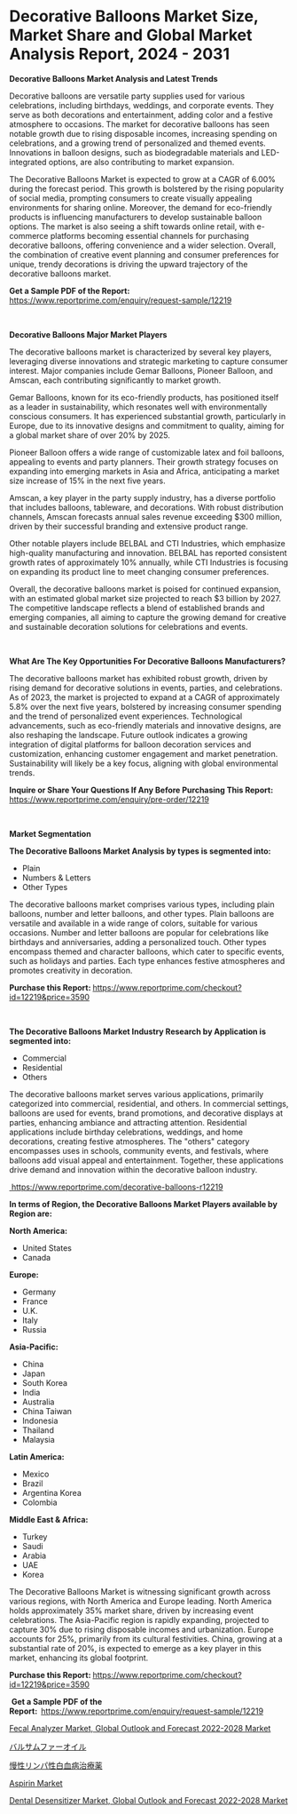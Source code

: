 <p><h1>Decorative Balloons Market Size, Market Share and Global Market Analysis Report, 2024 - 2031</h1></p><p><strong>Decorative Balloons Market Analysis and Latest Trends</strong></p>
<p><p>Decorative balloons are versatile party supplies used for various celebrations, including birthdays, weddings, and corporate events. They serve as both decorations and entertainment, adding color and a festive atmosphere to occasions. The market for decorative balloons has seen notable growth due to rising disposable incomes, increasing spending on celebrations, and a growing trend of personalized and themed events. Innovations in balloon designs, such as biodegradable materials and LED-integrated options, are also contributing to market expansion.</p><p>The Decorative Balloons Market is expected to grow at a CAGR of 6.00% during the forecast period. This growth is bolstered by the rising popularity of social media, prompting consumers to create visually appealing environments for sharing online. Moreover, the demand for eco-friendly products is influencing manufacturers to develop sustainable balloon options. The market is also seeing a shift towards online retail, with e-commerce platforms becoming essential channels for purchasing decorative balloons, offering convenience and a wider selection. Overall, the combination of creative event planning and consumer preferences for unique, trendy decorations is driving the upward trajectory of the decorative balloons market.</p></p>
<p><strong>Get a Sample PDF of the Report:&nbsp;</strong> <a href="https://www.reportprime.com/enquiry/request-sample/12219">https://www.reportprime.com/enquiry/request-sample/12219</a></p>
<p>&nbsp;</p>
<p><strong>Decorative Balloons Major Market Players</strong></p>
<p><p>The decorative balloons market is characterized by several key players, leveraging diverse innovations and strategic marketing to capture consumer interest. Major companies include Gemar Balloons, Pioneer Balloon, and Amscan, each contributing significantly to market growth.</p><p>Gemar Balloons, known for its eco-friendly products, has positioned itself as a leader in sustainability, which resonates well with environmentally conscious consumers. It has experienced substantial growth, particularly in Europe, due to its innovative designs and commitment to quality, aiming for a global market share of over 20% by 2025. </p><p>Pioneer Balloon offers a wide range of customizable latex and foil balloons, appealing to events and party planners. Their growth strategy focuses on expanding into emerging markets in Asia and Africa, anticipating a market size increase of 15% in the next five years.</p><p>Amscan, a key player in the party supply industry, has a diverse portfolio that includes balloons, tableware, and decorations. With robust distribution channels, Amscan forecasts annual sales revenue exceeding $300 million, driven by their successful branding and extensive product range.</p><p>Other notable players include BELBAL and CTI Industries, which emphasize high-quality manufacturing and innovation. BELBAL has reported consistent growth rates of approximately 10% annually, while CTI Industries is focusing on expanding its product line to meet changing consumer preferences.</p><p>Overall, the decorative balloons market is poised for continued expansion, with an estimated global market size projected to reach $3 billion by 2027. The competitive landscape reflects a blend of established brands and emerging companies, all aiming to capture the growing demand for creative and sustainable decoration solutions for celebrations and events.</p></p>
<p>&nbsp;</p>
<p><strong>What Are The Key Opportunities For Decorative Balloons Manufacturers?</strong></p>
<p><p>The decorative balloons market has exhibited robust growth, driven by rising demand for decorative solutions in events, parties, and celebrations. As of 2023, the market is projected to expand at a CAGR of approximately 5.8% over the next five years, bolstered by increasing consumer spending and the trend of personalized event experiences. Technological advancements, such as eco-friendly materials and innovative designs, are also reshaping the landscape. Future outlook indicates a growing integration of digital platforms for balloon decoration services and customization, enhancing customer engagement and market penetration. Sustainability will likely be a key focus, aligning with global environmental trends.</p></p>
<p><strong>Inquire or Share Your Questions If Any Before Purchasing This Report:</strong> <a href="https://www.reportprime.com/enquiry/pre-order/12219">https://www.reportprime.com/enquiry/pre-order/12219</a></p>
<p>&nbsp;</p>
<p><strong>Market Segmentation</strong></p>
<p><strong>The Decorative Balloons Market Analysis by types is segmented into:</strong></p>
<p><ul><li>Plain</li><li>Numbers & Letters</li><li>Other Types</li></ul></p>
<p><p>The decorative balloons market comprises various types, including plain balloons, number and letter balloons, and other types. Plain balloons are versatile and available in a wide range of colors, suitable for various occasions. Number and letter balloons are popular for celebrations like birthdays and anniversaries, adding a personalized touch. Other types encompass themed and character balloons, which cater to specific events, such as holidays and parties. Each type enhances festive atmospheres and promotes creativity in decoration.</p></p>
<p><strong>Purchase this Report:&nbsp;</strong><a href="https://www.reportprime.com/checkout?id=12219&price=3590">https://www.reportprime.com/checkout?id=12219&price=3590</a></p>
<p>&nbsp;</p>
<p><strong>The Decorative Balloons Market Industry Research by Application is segmented into:</strong></p>
<p><ul><li>Commercial</li><li>Residential</li><li>Others</li></ul></p>
<p><p>The decorative balloons market serves various applications, primarily categorized into commercial, residential, and others. In commercial settings, balloons are used for events, brand promotions, and decorative displays at parties, enhancing ambiance and attracting attention. Residential applications include birthday celebrations, weddings, and home decorations, creating festive atmospheres. The "others" category encompasses uses in schools, community events, and festivals, where balloons add visual appeal and entertainment. Together, these applications drive demand and innovation within the decorative balloon industry.</p></p>
<p><a href="https://www.reportprime.com/decorative-balloons-r12219">&nbsp;https://www.reportprime.com/decorative-balloons-r12219</a></p>
<p><strong>In terms of Region, the Decorative Balloons Market Players available by Region are:</strong></p>
<p>
    <p> <strong> North America: </strong>
        <ul>
            <li>United States</li>
            <li>Canada</li>
        </ul>
        </p> 
    <p> <strong> Europe: </strong>
        <ul>
            <li>Germany</li>
            <li>France</li>
            <li>U.K.</li>
            <li>Italy</li>
            <li>Russia</li>
        </ul>
        </p> 
    <p> <strong> Asia-Pacific: </strong>
        <ul>
            <li>China</li>
            <li>Japan</li>
            <li>South Korea</li>
            <li>India</li>
            <li>Australia</li>
            <li>China Taiwan</li>
            <li>Indonesia</li>
            <li>Thailand</li>
            <li>Malaysia</li>
        </ul>
        </p> 
    <p> <strong> Latin America: </strong>
        <ul>
            <li>Mexico</li>
            <li>Brazil</li>
            <li>Argentina Korea</li>
            <li>Colombia</li>
        </ul>
        </p> 
    <p> <strong> Middle East & Africa: </strong>
        <ul>
            <li>Turkey</li>
            <li>Saudi</li>
            <li>Arabia</li>
            <li>UAE</li>
            <li>Korea</li>
        </ul>
    </p>
    </p>
<p><p>The Decorative Balloons Market is witnessing significant growth across various regions, with North America and Europe leading. North America holds approximately 35% market share, driven by increasing event celebrations. The Asia-Pacific region is rapidly expanding, projected to capture 30% due to rising disposable incomes and urbanization. Europe accounts for 25%, primarily from its cultural festivities. China, growing at a substantial rate of 20%, is expected to emerge as a key player in this market, enhancing its global footprint.</p></p>
<p><strong>Purchase this Report: </strong><a href="https://www.reportprime.com/checkout?id=12219&price=3590">https://www.reportprime.com/checkout?id=12219&price=3590</a></p>
<p>&nbsp;<strong>Get a Sample PDF of the Report:&nbsp;&nbsp;</strong><a href="https://www.reportprime.com/enquiry/request-sample/12219">https://www.reportprime.com/enquiry/request-sample/12219</a></p>
<p><strong></strong></p>
<p><p><a href="https://www.linkedin.com/pulse/navigating-fecal-analyzer-market-global-outlook-forecast-541he?trackingId=a%2B%2BkkJDtS4CXkXiBM%2FsetQ%3D%3D">Fecal Analyzer Market, Global Outlook and Forecast 2022-2028 Market</a></p><p><a href="https://medium.com/@lillianamurazik2023/%E3%83%90%E3%83%AB%E3%82%B5%E3%83%A0%E3%83%95%E3%82%A1%E3%83%BC%E6%B2%B9%E5%B8%82%E5%A0%B4%E3%81%AE%E5%8B%95%E5%90%91%E3%81%A8%E6%88%90%E9%95%B7%E8%A6%81%E5%9B%A0%E3%82%92%E5%88%86%E6%9E%90%E3%81%97-2024%E5%B9%B4%E3%81%8B%E3%82%892031%E5%B9%B4%E3%81%BE%E3%81%A7%E3%81%AE%E4%BA%88%E6%B8%AC%E3%82%92%E8%A1%8C%E3%81%84%E3%81%BE%E3%81%97%E3%81%9F-4d91ce18ae71">バルサムファーオイル</a></p><p><a href="https://medium.com/@lillianamurazik2023/%E6%80%A5%E6%88%90%E9%95%B7%E3%81%99%E3%82%8B%E6%85%A2%E6%80%A7%E3%83%AA%E3%83%B3%E3%83%91%E7%90%83%E6%80%A7%E7%99%BD%E8%A1%80%E7%97%85%E8%96%AC%E5%B8%82%E5%A0%B4%E3%82%BB%E3%82%AF%E3%82%BF%E3%83%BC-2031%E5%B9%B4%E3%81%BE%E3%81%A7%E3%81%AE%E5%B8%82%E5%A0%B4%E5%88%86%E6%9E%90%E3%81%A8%E6%88%90%E9%95%B7%E4%BA%88%E6%B8%AC-de72d4107190">慢性リンパ性白血病治療薬</a></p><p><a href="https://medium.com/@brendamoreno1988/market-leaders-and-laggards-global-aspirin-market-trends-and-forecast-2024-2031-8dfa25370f18">Aspirin Market</a></p><p><a href="https://www.linkedin.com/pulse/global-dental-desensitizer-market-outlook-forecast-2022-2028-rgzuf?trackingId=kIVLQwquSv6N7KAYvL1NxQ%3D%3D">Dental Desensitizer Market, Global Outlook and Forecast 2022-2028 Market</a></p></p>